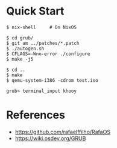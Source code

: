 # Quick Start

```console
$ nix-shell     # On NixOS

$ cd grub/
$ git am ../patches/*.patch
$ ./autogen.sh
$ CFLAGS=-Wno-error ./configure
$ make -j5

$ cd ..
$ make
$ qemu-system-i386 -cdrom test.iso

grub> terminal_input khooy
```

# References

- https://github.com/rafaelffilho/RafaOS
- https://wiki.osdev.org/GRUB
